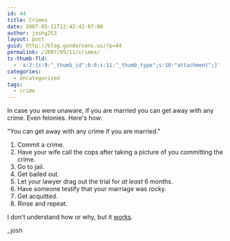 ```yaml
---
id: 44
title: Crimes
date: 2007-05-11T12:42:42-07:00
author: joshg253
layout: post
guid: http://blog.gundersons.us/?p=44
permalink: /2007/05/11/crimes/
tc-thumb-fld:
  - 'a:2:{s:9:"_thumb_id";b:0;s:11:"_thumb_type";s:10:"attachment";}'
categories:
  - Uncategorized
tags:
  - crime
---
```

In case you were unaware, if you are married you can get away with any crime. Even felonies. Here's how:

"You can get away with any crime if you are married."

<ol>
    <li>Commit a crime.</li>
    <li>Have your wife call the cops after taking a picture of you committing the crime.</li>
    <li>Go to jail.</li>
    <li>Get bailed out.</li>
    <li>Let your lawyer drag out the trial for <em>at least</em> 6 months.</li>
    <li>Have someone testify that your marriage was rocky.</li>
    <li>Get acquitted.</li>
    <li>Rinse and repeat.</li>
</ol>

I don't understand how or why, but it <a href="http://www.king5.com/localnews/stories/NW_051107WABbestialitycharge_acquitJM.5b3e0539.html">works</a>.

_josh